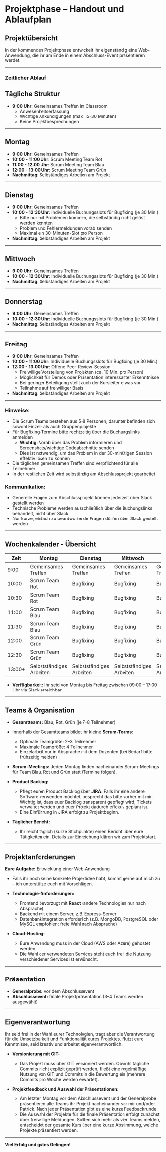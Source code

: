 # Projektphase – Handout und Ablaufplan

## Projektübersicht
In der kommenden Projektphase entwickelt ihr eigenständig eine Web-Anwendung, die ihr am Ende in einem Abschluss-Event präsentieren werdet.

---

### Zeitlicher Ablauf


## Tägliche Struktur

- **9:00 Uhr**: Gemeinsames Treffen im Classroom
  - Anwesenheitserfassung
  - Wichtige Ankündigungen (max. 15-30 Minuten)
  - Keine Projektbesprechungen

---

## Montag

- **9:00 Uhr**: Gemeinsames Treffen
- **10:00 - 11:00 Uhr**: Scrum Meeting Team Rot
- **11:00 - 12:00 Uhr**: Scrum Meeting Team Blau
- **12:00 - 13:00 Uhr**: Scrum Meeting Team Grün
- **Nachmittag**: Selbständiges Arbeiten am Projekt

---

## Dienstag

- **9:00 Uhr**: Gemeinsames Treffen
- **10:00 - 12:30 Uhr**: Individuelle Buchungsslots für Bugfixing (je 30 Min.)
  - Bitte nur mit Problemen kommen, die selbständig nicht gelöst werden konnten
  - Problem und Fehlermeldungen vorab senden
  - Maximal ein 30-Minuten-Slot pro Person
- **Nachmittag**: Selbständiges Arbeiten am Projekt

---

## Mittwoch

- **9:00 Uhr**: Gemeinsames Treffen
- **10:00 - 12:30 Uhr**: Individuelle Buchungsslots für Bugfixing (je 30 Min.)
- **Nachmittag**: Selbständiges Arbeiten am Projekt

---

## Donnerstag

- **9:00 Uhr**: Gemeinsames Treffen
- **10:00 - 12:30 Uhr**: Individuelle Buchungsslots für Bugfixing (je 30 Min.)
- **Nachmittag**: Selbständiges Arbeiten am Projekt

---

## Freitag

- **9:00 Uhr**: Gemeinsames Treffen
- **10:00 - 11:00 Uhr**: Individuelle Buchungsslots für Bugfixing (je 30 Min.)
- **12:00 - 13:00 Uhr**: Offene Peer-Review-Session
  - Freiwillige Vorstellung von Projekten (ca. 10 Min. pro Person)
  - Möglichkeit für Demos oder Präsentation interessanter Erkenntnisse
  - Bei geringer Beteiligung stellt auch der Kursleiter etwas vor
  - Teilnahme auf freiwilliger Basis
- **Nachmittag**: Selbständiges Arbeiten am Projekt

---

### Hinweise:
- Die Scrum Teams bestehen aus 5-8 Personen, darunter befinden sich sowohl Einzel- als auch Gruppenprojekte
- Für Bugfixing-Termine bitte rechtzeitig über die Buchungslinks anmelden
  - **Wichtig**: Vorab über das Problem informieren und Screenshots/wichtige Codeabschnitte senden
  - Dies ist notwendig, um das Problem in der 30-minütigen Session effektiv lösen zu können
- Die täglichen gemeinsamen Treffen sind verpflichtend für alle Teilnehmer
- In der restlichen Zeit wird selbständig am Abschlussprojekt gearbeitet

### Kommunikation:
- Generelle Fragen zum Abschlussprojekt können jederzeit über Slack gestellt werden
- Technische Probleme werden ausschließlich über die Buchungslinks behandelt, nicht über Slack
- Nur kurze, einfach zu beantwortende Fragen dürfen über Slack gestellt werden

---

## Wochenkalender - Übersicht

| Zeit | Montag | Dienstag | Mittwoch | Donnerstag | Freitag |
|------|--------|----------|----------|------------|---------|
| 9:00 | Gemeinsames Treffen | Gemeinsames Treffen | Gemeinsames Treffen | Gemeinsames Treffen | Gemeinsames Treffen |
| 10:00 | Scrum Team Rot | Bugfixing | Bugfixing | Bugfixing | Bugfixing |
| 10:30 | Scrum Team Rot | Bugfixing | Bugfixing | Bugfixing | Bugfixing |
| 11:00 | Scrum Team Blau | Bugfixing | Bugfixing | Bugfixing | Selbstständiges Arbeiten |
| 11:30 | Scrum Team Blau | Bugfixing | Bugfixing | Bugfixing | Selbstständiges Arbeiten |
| 12:00 | Scrum Team Grün | Bugfixing | Bugfixing | Bugfixing | Peer-Review-Session |
| 12:30 | Scrum Team Grün | Bugfixing | Bugfixing | Bugfixing | Peer-Review-Session |
| 13:00+ | Selbstständiges Arbeiten | Selbstständiges Arbeiten | Selbstständiges Arbeiten | Selbstständiges Arbeiten | Selbstständiges Arbeiten |
- **Verfügbarkeit:** Ihr seid von Montag bis Freitag zwischen 09:00 – 17:00 Uhr via Slack erreichbar

---

## Teams & Organisation
- **Gesamtteams:** Blau, Rot, Grün (je 7–8 Teilnehmer)
- Innerhalb der Gesamtteams bildet ihr kleine **Scrum-Teams**:
  - Optimale Teamgröße: 2–3 Teilnehmer
  - Maximale Teamgröße: 4 Teilnehmer
  - Einzelarbeit nur in Absprache mit dem Dozenten (bei Bedarf bitte frühzeitig melden)
- **Scrum-Meetings:** Jeden Montag finden nacheinander Scrum-Meetings für Team Blau, Rot und Grün statt (Termine folgen).

- **Product Backlog:**
  - Pflegt euren Product Backlog über **JIRA**. Falls ihr eine andere Software verwenden möchtet, besprecht das bitte vorher mit mir. Wichtig ist, dass euer Backlog transparent gepflegt wird, Tickets verwaltet werden und euer Projekt dadurch effektiv geplant ist.
  - Eine Einführung in JIRA erfolgt zu Projektbeginn.

- **Täglicher Bericht:**
  - Ihr reicht täglich (kurze Stichpunkte) einen Bericht über eure Tätigkeiten ein. Details zur Einreichung klären wir zum Projektstart.

---

## Projektanforderungen
**Eure Aufgabe:** Entwicklung einer Web-Anwendung

- Falls ihr noch keine konkrete Projektidee habt, kommt gerne auf mich zu – ich unterstütze euch mit Vorschlägen.

- **Technologie-Anforderungen:**
  - Frontend bevorzugt mit **React** (andere Technologien nur nach Absprache)
  - Backend mit einem Server, z.B. Express-Server
  - Datenbankintegration erforderlich (z.B. MongoDB, PostgreSQL oder MySQL empfohlen; freie Wahl nach Absprache)

- **Cloud-Hosting:**
  - Eure Anwendung muss in der Cloud (AWS oder Azure) gehostet werden.
  - Die Wahl der verwendeten Services steht euch frei; die Nutzung verschiedener Services ist erwünscht.

---

## Präsentation
- **Generalprobe:** vor dem Abschlussevent
- **Abschlussevent:** finale Projektpräsentation (3–4 Teams werden ausgewählt)

---

## Eigenverantwortung
Ihr seid frei in der Wahl eurer Technologien, tragt aber die Verantwortung für die Umsetzbarkeit und Funktionalität eures Projektes. Nutzt eure Kenntnisse, seid kreativ und arbeitet eigenverantwortlich.

- **Versionierung mit GIT:**
  - Das Projekt muss über GIT versioniert werden. Obwohl tägliche Commits nicht explizit geprüft werden, fließt eine regelmäßige Nutzung von GIT und Commits in die Bewertung ein (mehrere Commits pro Woche werden erwartet).

- **Projektfeedback und Auswahl der Präsentationen:**
  - Am letzten Montag vor dem Abschlussevent und der Generalprobe präsentieren alle Teams ihr Projekt nacheinander vor mir und/oder Patrick. Nach jeder Präsentation gibt es eine kurze Feedbackrunde.
  - Die Auswahl der Projekte für die finale Präsentation erfolgt zunächst über freiwillige Meldungen. Sollten sich mehr als vier Teams melden, entscheidet der gesamte Kurs über eine kurze Abstimmung, welche Projekte präsentiert werden.

---

**Viel Erfolg und gutes Gelingen!**
